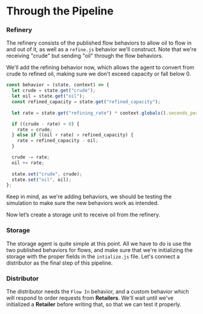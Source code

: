 # Through the Pipeline

### Refinery

The refinery consists of the published flow behaviors to allow oil to flow in and out of it, as well as a `refine.js` behavior we'll construct. Note that we're receiving "crude" but sending "oil" through the flow behaviors.

We'll add the refining behavior now, which allows the agent to convert from crude to refined oil, making sure we don't exceed capacity or fall below 0.

```javascript
const behavior = (state, context) => {
  let crude = state.get("crude");
  let oil = state.get("oil");
  const refined_capacity = state.get("refined_capacity");
  
  let rate = state.get("refining_rate") * context.globals().seconds_per_step;

  if ((crude - rate) < 0) {
    rate = crude;
  } else if ((oil + rate) > refined_capacity) {
    rate = refined_capacity - oil;
  }

  crude -= rate;
  oil += rate;
  
  state.set("crude", crude);
  state.set("oil", oil);
};

```

Keep in mind, as we're adding behaviors, we should be testing the simulation to make sure the new behaviors work as intended.

Now let’s create a storage unit to receive oil from the refinery.

### Storage

The storage agent is quite simple at this point. All we have to do is use the two published behaviors for flows, and make sure that we're initializing the storage with the proper fields in the `intialize.js` file. Let's connect a distributor as the final step of this pipeline.

### Distributor

The distributor needs the `Flow In` behavior, and a custom behavior which will respond to order requests from **Retailers**. We'll wait until we've initialized a **Retailer** before writing that, so that we can test it properly.

